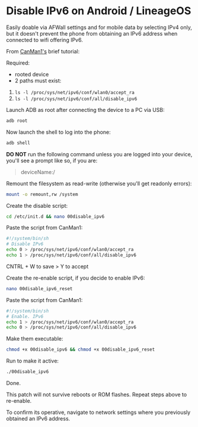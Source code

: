 # Disable IPv6 on Android / LineageOS

Easily doable via AFWall settings and for mobile data by selecting IPv4 only, but it doesn't prevent the phone from obtaining an IPv6 address when connected to wifi offering IPv6.

From [CanMan1's](https://forum.xda-developers.com/general/networking/guide-disable-ipv6-android-t3298659) brief tutorial:

Required:

- rooted device
- 2 paths must exist:

1. `ls -l /proc/sys/net/ipv6/conf/wlan0/accept_ra`
2. `ls -l /proc/sys/net/ipv6/conf/all/disable_ipv6`

Launch ADB as root after connecting the device to a PC via USB:

```bash
adb root
```

Now launch the shell to log into the phone:

```bash
adb shell
```

**DO NOT** run the following command unless you are logged into your device, you'll see a prompt like so, if you are:

> deviceName:/

Remount the filesystem as read-write (otherwise you'll get readonly errors):

```bash
mount -o remount,rw /system
```

Create the disable script:

```bash
cd /etc/init.d && nano 00disable_ipv6
```

Paste the script from CanMan1:

```bash
#!/system/bin/sh
# Disable IPv6
echo 0 > /proc/sys/net/ipv6/conf/wlan0/accept_ra
echo 1 > /proc/sys/net/ipv6/conf/all/disable_ipv6
```

CNTRL + W to save > Y to accept

Create the re-enable script, if you decide to enable IPv6:

```bash
nano 00disable_ipv6_reset
```

Paste the script from CanMan1:

```bash
#!/system/bin/sh
# Enable. IPv6
echo 1 > /proc/sys/net/ipv6/conf/wlan0/accept_ra
echo 0 > /proc/sys/net/ipv6/conf/all/disable_ipv6
```

Make them executable:

```bash
chmod +x 00disable_ipv6 && chmod +x 00disable_ipv6_reset
```

Run to make it active:

```bash
./00disable_ipv6
```

Done.

This patch will not survive reboots or ROM flashes. Repeat steps above to re-enable.

To confirm its operative, navigate to network settings where you previously obtained an IPv6 address.
